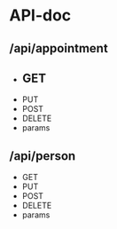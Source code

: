 # API-doc

## /api/appointment

- GET
  - 
- PUT
- POST
- DELETE
- params

## /api/person

- GET
- PUT
- POST
- DELETE
- params
